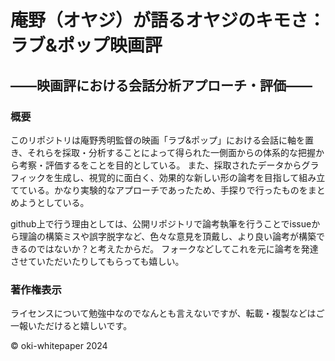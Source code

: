 # 庵野（オヤジ）が語るオヤジのキモさ：ラブ&ポップ映画評

## ――映画評における会話分析アプローチ・評価――

### 概要

このリポジトリは庵野秀明監督の映画「ラブ&ポップ」における会話に軸を置き、それらを採取・分析することによって得られた一側面からの体系的な把握から考察・評価するをことを目的としている。
また、採取されたデータからグラフィックを生成し、視覚的に面白く、効果的な新しい形の論考を目指して組み立てている。かなり実験的なアプローチであったため、手探りで行ったものをまとめようとしている。

github上で行う理由としては、公開リポジトリで論考執筆を行うことでissueから理論の構築ミスや誤字脱字など、色々な意見を頂戴し、より良い論考が構築できるのではないか？と考えたからだ。
フォークなどしてこれを元に論考を発達させていただいたりしてもらっても嬉しい。

### 著作権表示

ライセンスについて勉強中なのでなんとも言えないですが、転載・複製などはご一報いただけると嬉しいです。

© oki-whitepaper 2024
